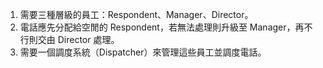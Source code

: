 1. 需要三種層級的員工：Respondent、Manager、Director。
2. 電話應先分配給空閒的 Respondent，若無法處理則升級至 Manager，再不行則交由 Director 處理。
3. 需要一個調度系統（Dispatcher）來管理這些員工並調度電話。